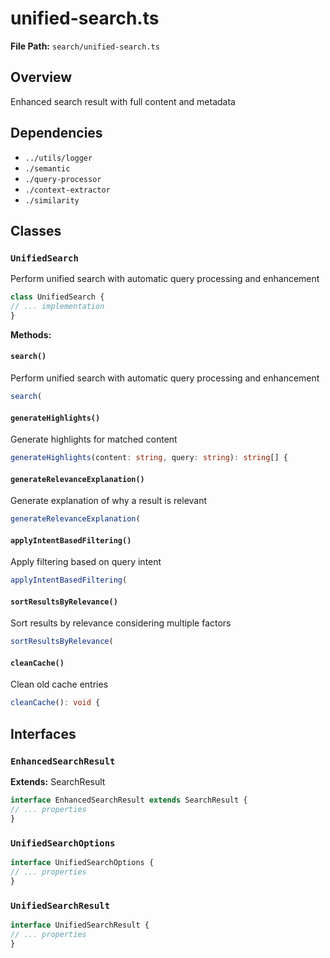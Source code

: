 # unified-search.ts

**File Path:** `search/unified-search.ts`

## Overview

Enhanced search result with full content and metadata

## Dependencies

- `../utils/logger`
- `./semantic`
- `./query-processor`
- `./context-extractor`
- `./similarity`

## Classes

### `UnifiedSearch`

Perform unified search with automatic query processing and enhancement

```typescript
class UnifiedSearch {
// ... implementation
}
```

**Methods:**

#### `search()`

Perform unified search with automatic query processing and enhancement

```typescript
search(
```

#### `generateHighlights()`

Generate highlights for matched content

```typescript
generateHighlights(content: string, query: string): string[] {
```

#### `generateRelevanceExplanation()`

Generate explanation of why a result is relevant

```typescript
generateRelevanceExplanation(
```

#### `applyIntentBasedFiltering()`

Apply filtering based on query intent

```typescript
applyIntentBasedFiltering(
```

#### `sortResultsByRelevance()`

Sort results by relevance considering multiple factors

```typescript
sortResultsByRelevance(
```

#### `cleanCache()`

Clean old cache entries

```typescript
cleanCache(): void {
```

## Interfaces

### `EnhancedSearchResult`

**Extends:** SearchResult

```typescript
interface EnhancedSearchResult extends SearchResult {
// ... properties
}
```

### `UnifiedSearchOptions`

```typescript
interface UnifiedSearchOptions {
// ... properties
}
```

### `UnifiedSearchResult`

```typescript
interface UnifiedSearchResult {
// ... properties
}
```

